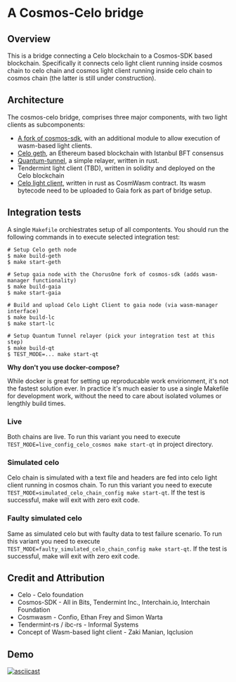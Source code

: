 # A Cosmos-Celo bridge

## Overview
This is a bridge connecting a Celo blockchain to a Cosmos-SDK based blockchain. Specifically it connects
celo light client running inside cosmos chain to celo chain and cosmos light client running inside celo chain to cosmos chain (the latter is still under construction).

## Architecture
The cosmos-celo bridge, comprises three major components, with two light clients as subcomponents:
  - [A fork of cosmos-sdk](https://github.com/ChorusOne/cosmos-sdk/tree/add-wasm-management), with an additional module to allow execution of wasm-based light clients.
  - [Celo geth](https://github.com/celo-org/celo-blockchain), an Ethereum based blockchain with Istanbul BFT consensus
  - [Quantum-tunnel](https://github.com/ChorusOne/quantum-tunnel/tree/celo), a simple relayer, written in rust.
  - Tendermint light client (TBD), written in solidity and deployed on the Celo blockchain
  - [Celo light client](https://github.com/ChorusOne/celo-light-client), written in rust as CosmWasm contract. Its wasm bytecode need to be uploaded to Gaia fork as part of bridge setup.

## Integration tests
A single `Makefile` orchiestrates setup of all compontents. You should run the following commands in to execute selected integration test:
```
# Setup Celo geth node
$ make build-geth
$ make start-geth

# Setup gaia node with the ChorusOne fork of cosmos-sdk (adds wasm-manager functionality)
$ make build-gaia
$ make start-gaia

# Build and upload Celo Light Client to gaia node (via wasm-manager interface)
$ make build-lc
$ make start-lc

# Setup Quantum Tunnel relayer (pick your integration test at this step)
$ make build-qt
$ TEST_MODE=... make start-qt
```

**Why don't you use docker-compose?**

While docker is great for setting up reproducable work envirionment, it's not the fastest solution ever. In practice it's much easier to use a single Makefile for development work, without the need to care about isolated volumes or lengthly build times.

### Live
Both chains are live. To run this variant you need to execute `TEST_MODE=live_config_celo_cosmos make start-qt` in project directory.

### Simulated celo
Celo chain is simulated with a text file and headers are fed into celo light client running in cosmos chain. To run this variant you need to execute `TEST_MODE=simulated_celo_chain_config make start-qt`. If the test is successful, make will exit with zero exit code.

### Faulty simulated celo
Same as simulated celo but with faulty data to test failure scenario. To run this variant you need to execute `TEST_MODE=faulty_simulated_celo_chain_config make start-qt`. If the test is successful, make will exit with zero exit code.

## Credit and Attribution
- Celo - Celo foundation
- Cosmos-SDK - All in Bits, Tendermint Inc., Interchain.io, Interchain Foundation
- Cosmwasm - Confio, Ethan Frey and Simon Warta
- Tendermint-rs / ibc-rs - Informal Systems
- Concept of Wasm-based light client - Zaki Manian, Iqclusion

## Demo
[![asciicast](https://asciinema.org/a/413008.svg)](https://asciinema.org/a/413008)
